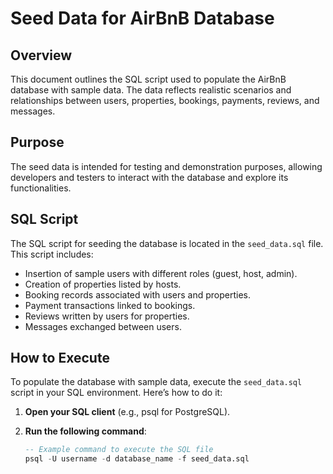 # Seed Data for AirBnB Database

## Overview

This document outlines the SQL script used to populate the AirBnB database with sample data. The data reflects realistic scenarios and relationships between users, properties, bookings, payments, reviews, and messages.

## Purpose

The seed data is intended for testing and demonstration purposes, allowing developers and testers to interact with the database and explore its functionalities.

## SQL Script

The SQL script for seeding the database is located in the `seed_data.sql` file. This script includes:

- Insertion of sample users with different roles (guest, host, admin).
- Creation of properties listed by hosts.
- Booking records associated with users and properties.
- Payment transactions linked to bookings.
- Reviews written by users for properties.
- Messages exchanged between users.

## How to Execute

To populate the database with sample data, execute the `seed_data.sql` script in your SQL environment. Here’s how to do it:

1. **Open your SQL client** (e.g., psql for PostgreSQL).
2. **Run the following command**:

   ```sql
   -- Example command to execute the SQL file
   psql -U username -d database_name -f seed_data.sql
